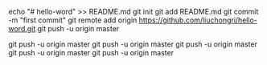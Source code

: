 echo "# hello-word" >> README.md
git init
git add README.md
git commit -m "first commit"
git remote add origin https://github.com/liuchongri/hello-word.git
git push -u origin master



git push -u origin master
git push -u origin master
git push -u origin master
git push -u origin master
git push -u origin master
